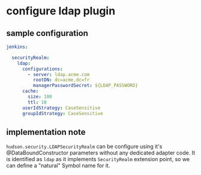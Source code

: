 # configure ldap plugin

## sample configuration

```yaml
jenkins:

  securityRealm:
    ldap:
      configurations:
        - server: ldap.acme.com
          rootDN: dc=acme,dc=fr
          managerPasswordSecret: ${LDAP_PASSWORD}
      cache:
        size: 100
        ttl: 10
      userIdStrategy: CaseSensitive
      groupIdStrategy: CaseSensitive
```

## implementation note

`hudson.security.LDAPSecurityRealm` can be configure using it's @DataBoundConstructor parameters without any dedicated
adapter code.
It is identified as `ldap` as it implements `SecurityRealm` extension point, so we can define a "natural" Symbol name 
for it.  
